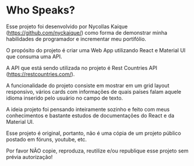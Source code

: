 # Who Speaks?

Esse projeto foi desenvolvido por Nycollas Kaíque (https://github.com/nyckaique/) como forma de demonstrar minha habilidades de programador e incrementar meu portifólio.

O propósito do projeto é criar uma Web App utilizando React e Material UI que consuma uma API.

A API que está sendo utilizada no projeto é Rest Countries API (https://restcountries.com/).

A funcionalidade do projeto consiste em mostrar em um grid layout responsivo, vários cards com informações de quais países falam aquele idioma inserido pelo usuário no campo de texto.

A ideia projeto foi pensando inteiramente sozinho e feito com meus conhecimentos e bastante estudos de documentações do React e da Material UI.

Esse projeto é original, portanto, não é uma cópia de um projeto público postado em fóruns, youtube, etc.

Por favor NÃO copie, reproduza, reutilize e/ou republique esse projeto sem prévia autorização!
